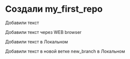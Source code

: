 ﻿# Создали my_first_repo

Добавили текст

Добавили текст через WEB browser

Добавили текст в Локальном

Добавили текст в новой ветке new_branch в Локальном